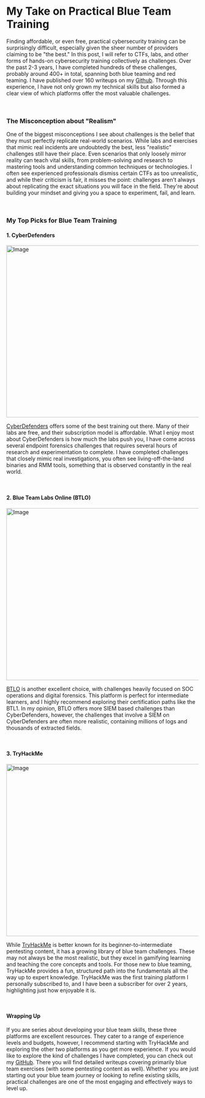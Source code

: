 # **My Take on Practical Blue Team Training** 

Finding affordable, or even free, practical cybersecurity training can be surprisingly difficult, especially given the sheer number of providers claiming to be "the best." In this post, I will refer to CTFs, labs, and other forms of hands-on cybersecurity training collectively as challenges. Over the past 2-3 years, I have completed hundreds of these challenges, probably around 400+ in total, spanning both blue teaming and red teaming. I have published over 160 writeups on my [Github](https://github.com/tim-barc/ctf_writeups). Through this experience, I have not only grown my technical skills but also formed a clear view of which platforms offer the most valuable challenges. 

<br>

### **The Misconception about "Realism"**

One of the biggest misconceptions I see about challenges is the belief that they must perfectly replicate real-world scenarios. While labs and exercises that mimic real incidents are undoubtedly the best, less "realistic" challenges still have their place. Even scenarios that only loosely mirror reality can teach vital skills, from problem-solving and research to mastering tools and understanding common techniques or technologies. I often see experienced professionals dismiss certain CTFs as too unrealistic, and while their criticism is fair, it misses the point: challenges aren't always about replicating the exact situations you will face in the field. They're about building your mindset and giving you a space to experiment, fail, and learn. 

<br>

### **My Top Picks for Blue Team Training**

#### **1. CyberDefenders**

<img width="940" height="450" alt="Image" src="https://github.com/user-attachments/assets/0fd3d79a-1a4c-43ec-8cec-dba3d6b58bfc" />

[CyberDefenders](https://cyberdefenders.org) offers some of the best training out there. Many of their labs are free, and their subscription model is affordable. What I enjoy most about CyberDefenders is how much the labs push you, I have come across several endpoint forensics challenges that requires several hours of research and experimentation to complete. I have completed challenges that closely mimic real investigations, you often see living-off-the-land binaries and RMM tools, something that is observed constantly in the real world. 

<br>

#### **2. Blue Team Labs Online (BTLO)**

<img width="940" height="450" alt="Image" src="https://github.com/user-attachments/assets/02c1221f-6608-4667-8272-e2f3cf799ac3" />

[BTLO](https://blueteamlabs.online/) is another excellent choice, with challenges heavily focused on SOC operations and digital forensics. This platform is perfect for intermediate learners, and I highly recommend exploring their certification paths like the BTL1. In my opinion, BTLO offers more SIEM based challenges than CyberDefenders, however, the challenges that involve a SIEM on CyberDefenders are often more realistic, containing millions of logs and thousands of extracted fields. 

<br>

#### **3. TryHackMe**

<img width="940" height="450" alt="Image" src="https://github.com/user-attachments/assets/8ab2aeb7-13d6-42f2-b00a-506a6171b380" />

While [TryHackMe](https://tryhackme.com/) is better known for its beginner-to-intermediate pentesting content, it has a growing library of blue team challenges. These may not always be the most realistic, but they excel in gamifying learning and teaching the core concepts and tools. For those new to blue teaming, TryHackMe provides a fun, structured path into the fundamentals all the way up to expert knowledge. TryHackMe was the first training platform I personally subscribed to, and I have been a subscriber for over 2 years, highlighting just how enjoyable it is. 

<br> 

#### **Wrapping Up**

If you are series about developing your blue team skills, these three platforms are excellent resources. They cater to a range of experience levels and budgets, however, I recommend starting with TryHackMe and exploring the other two platforms as you get more experience. If you would like to explore the kind of challenges I have completed, you can check out my [GitHub](https://github.com/tim-barc/ctf_writeups). There you will find detailed writeups covering primarily blue team exercises (with some pentesting content as well). Whether you are just starting out your blue team journey or looking to refine existing skills, practical challenges are one of the most engaging and effectively ways to level up. 
